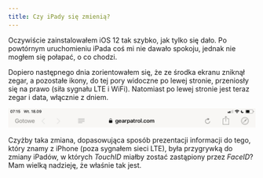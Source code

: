 ```yaml
---
title: Czy iPady się zmienią?
---
```


Oczywiście zainstalowałem iOS 12 tak szybko, jak tylko się dało. Po powtórnym uruchomieniu iPada coś mi nie dawało spokoju, jednak nie mogłem się połapać, o co chodzi.

Dopiero następnego dnia zorientowałem się, że ze środka ekranu zniknął zegar, a pozostałe ikony, do tej pory widoczne po lewej stronie, przeniosły się na prawo (siła sygnału LTE i WiFi). Natomiast po lewej stronie jest teraz zegar i data, włącznie z dniem.

![iPad belka](assets/images/B929C8EB-21B2-4355-8A65-07621BB07D05.344d47a492c24ee48288c333a6ab86cf.jpeg)

Czyżby taka zmiana, dopasowująca sposób prezentacji informacji do tego, który znamy z iPhone (poza sygnałem sieci LTE), była przygrywką do zmiany iPadów, w których *TouchID* miałby zostać zastąpiony przez *FaceID*? Mam wielką nadzieję, że właśnie tak jest.
